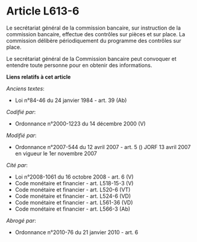 # Article L613-6

Le secrétariat général de la commission bancaire, sur instruction de la commission bancaire, effectue des contrôles sur
pièces et sur place. La commission délibère périodiquement du programme des contrôles sur place.

Le secrétariat général de la Commission bancaire peut convoquer et entendre toute personne pour en obtenir des informations.

**Liens relatifs à cet article**

_Anciens textes_:

  - Loi n°84-46 du 24 janvier 1984 - art. 39 (Ab)

_Codifié par_:

  - Ordonnance n°2000-1223 du 14 décembre 2000 (V)

_Modifié par_:

  - Ordonnance n°2007-544 du 12 avril 2007 - art. 5 () JORF 13 avril 2007 en vigueur le 1er novembre 2007

_Cité par_:

  - Loi n°2008-1061 du 16 octobre 2008 - art. 6 (V)
  - Code monétaire et financier - art. L518-15-3 (V)
  - Code monétaire et financier - art. L520-6 (VT)
  - Code monétaire et financier - art. L524-6 (VD)
  - Code monétaire et financier - art. L561-36 (VD)
  - Code monétaire et financier - art. L566-3 (Ab)

_Abrogé par_:

  - Ordonnance n°2010-76 du 21 janvier 2010 - art. 6
